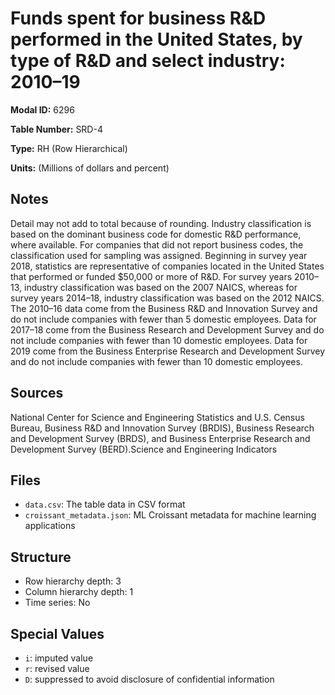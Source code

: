 # Funds spent for business R&D performed in the United States, by type of R&D and select industry: 2010–19

**Modal ID:** 6296

**Table Number:** SRD-4

**Type:** RH (Row Hierarchical)

**Units:** (Millions of dollars and percent)

## Notes

Detail may not add to total because of rounding. Industry classification is based on the dominant business code for domestic R&D performance, where available. For companies that did not report business codes, the classification used for sampling was assigned. Beginning in survey year 2018, statistics are representative of companies located in the United States that performed or funded $50,000 or more of R&D. For survey years 2010–13, industry classification was based on the 2007 NAICS, whereas for survey years 2014–18, industry classification was based on the 2012 NAICS. The 2010–16 data come from the Business R&D and Innovation Survey and do not include companies with fewer than 5 domestic employees. Data for 2017–18 come from the Business Research and Development Survey and do not include companies with fewer than 10 domestic employees. Data for 2019 come from the Business Enterprise Research and Development Survey and do not include companies with fewer than 10 domestic employees.

## Sources

National Center for Science and Engineering Statistics and U.S. Census Bureau, Business R&D and Innovation Survey (BRDIS), Business Research and Development Survey (BRDS), and Business Enterprise Research and Development Survey (BERD).Science and Engineering Indicators

## Files

- `data.csv`: The table data in CSV format
- `croissant_metadata.json`: ML Croissant metadata for machine learning applications

## Structure

- Row hierarchy depth: 3
- Column hierarchy depth: 1
- Time series: No

## Special Values

- `i`: imputed value
- `r`: revised value
- `D`: suppressed to avoid disclosure of confidential information
